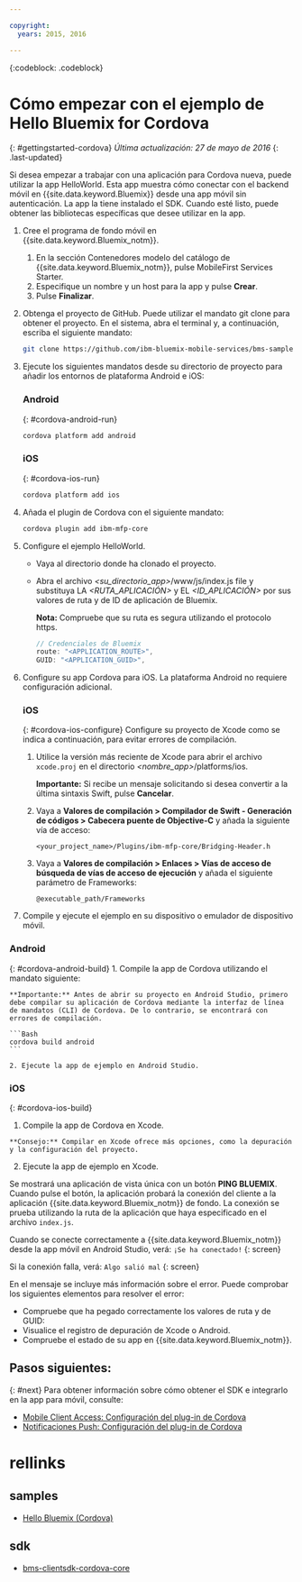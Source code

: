 ```yaml
---

copyright:
  years: 2015, 2016

---
```

<!-- Attribute definitions -->
{:codeblock: .codeblock}

# Cómo empezar con el ejemplo de Hello Bluemix for Cordova
{: #gettingstarted-cordova}
*Última actualización: 27 de mayo de 2016*
{: .last-updated}

Si desea empezar a trabajar con una aplicación para Cordova nueva, puede utilizar la app HelloWorld. Esta app muestra cómo conectar con el backend móvil en {{site.data.keyword.Bluemix}} desde una app móvil sin autenticación. La app la tiene instalado el SDK. Cuando esté listo, puede obtener las bibliotecas específicas que desee utilizar en la app.

1. Cree el programa de fondo móvil en {{site.data.keyword.Bluemix_notm}}.

	1. En la sección Contenedores modelo del catálogo de {{site.data.keyword.Bluemix_notm}}, pulse MobileFirst Services Starter.
	1. Especifique un nombre y un host para la app y pulse **Crear**.
	1. Pulse **Finalizar**.

2. Obtenga el proyecto de GitHub. Puede utilizar el mandato git clone para obtener el proyecto. En el sistema, abra el terminal y, a continuación, escriba el siguiente mandato:

	```Bash
	git clone https://github.com/ibm-bluemix-mobile-services/bms-samples-cordova-helloworld
	```

3. Ejecute los siguientes mandatos desde su directorio de proyecto para añadir los entornos de plataforma Android e iOS:

	### Android
	{: #cordova-android-run}

	```Bash
	cordova platform add android
	```

	### iOS
	{: #cordova-ios-run}

	```Bash
	cordova platform add ios
	```

4. Añada el plugin de Cordova con el siguiente mandato:

	```Bash
	cordova plugin add ibm-mfp-core
	```

5. Configure el ejemplo HelloWorld.

	* Vaya al directorio donde ha clonado el proyecto.
	* Abra el archivo *&lt;su_directorio_app&gt;*/www/js/index.js file y substituya LA *&lt;RUTA_APLICACIÓN&gt;* y EL *&lt;ID_APLICACIÓN&gt;* por sus valores de ruta y de ID de aplicación de Bluemix.

		**Nota:** Compruebe que su ruta es segura utilizando el protocolo https.

		```Javascript
		// Credenciales de Bluemix
		route: "<APPLICATION_ROUTE>",
		GUID: "<APPLICATION_GUID>",
		```

6. Configure su app Cordova para iOS. La plataforma Android no requiere configuración adicional.

	### iOS
	{: #cordova-ios-configure}
  Configure su proyecto de Xcode como se indica a continuación, para evitar errores de compilación.

	1. Utilice la versión más reciente de Xcode para abrir el archivo `xcode.proj` en el directorio *&lt;nombre_app&gt;*/platforms/ios.

		**Importante:** Si recibe un mensaje solicitando si desea convertir a la última sintaxis Swift, pulse **Cancelar**.

	2. Vaya a **Valores de compilación > Compilador de Swift - Generación de códigos > Cabecera puente de Objective-C** y añada la siguiente vía de acceso:

		```
		<your_project_name>/Plugins/ibm-mfp-core/Bridging-Header.h
		```

	3. Vaya a **Valores de compilación > Enlaces > Vías de acceso de búsqueda de vías de acceso de ejecución** y añada el siguiente parámetro de Frameworks:

		```
		@executable_path/Frameworks
		```

7. Compile y ejecute el ejemplo en su dispositivo o emulador de dispositivo móvil.

  ### Android
  {: #cordova-android-build}
	1. Compile la app de Cordova utilizando el mandato siguiente:

    **Importante:** Antes de abrir su proyecto en Android Studio, primero debe compilar su aplicación de Cordova mediante la interfaz de línea de mandatos (CLI) de Cordova. De lo contrario, se encontrará con errores de compilación.

	```Bash
	cordova build android
	```

	2. Ejecute la app de ejemplo en Android Studio.

  ### iOS
  {: #cordova-ios-build}
  1. Compile la app de Cordova en Xcode.

    **Consejo:** Compilar en Xcode ofrece más opciones, como la depuración y la configuración del proyecto.

  2. Ejecute la app de ejemplo en Xcode.

Se mostrará una aplicación de vista única con un botón **PING BLUEMIX**. Cuando pulse el botón, la aplicación probará la conexión del cliente a la aplicación {{site.data.keyword.Bluemix_notm}} de fondo. La conexión se prueba utilizando la ruta de la aplicación que haya especificado en el archivo `index.js`.

<!--
![Hello World application successfully connected to Bluemix](images/yayconnected.jpg "Figure 1. Hello World application successfully connected to Bluemix")
-->

  Cuando se conecte correctamente a {{site.data.keyword.Bluemix_notm}} desde la app móvil en Android Studio, verá:
  `¡Se ha conectado!`
  {: screen}


<!--![Hello World application not connected to Bluemix](images/bummer_android.jpg "Figure 2. Hello World application not connected to Bluemix")-->

Si la conexión falla, verá:
  `Algo salió mal`
  {: screen}

En el mensaje se incluye más información sobre el error. Puede comprobar los siguientes elementos para resolver el error:

- Compruebe que ha pegado correctamente los valores de ruta y de GUID:
- Visualice el registro de depuración de Xcode o Android.
- Compruebe el estado de su app en {{site.data.keyword.Bluemix_notm}}.

## Pasos siguientes:
{: #next}
Para obtener información sobre cómo obtener el SDK e integrarlo en la app para móvil, consulte:
* [Mobile Client Access: Configuración del plug-in de Cordova](../../services/mobileaccess/getting-started-cordova.html)
* [Notificaciones Push: Configuración del plug-in de Cordova](../../services/mobilepush/enablepush_cordova.html#setup_sdk_cordova)

# rellinks

## samples
   * [Hello Bluemix (Cordova)](https://github.com/ibm-bluemix-mobile-services/bms-samples-cordova-helloworld)

## sdk
   * [bms-clientsdk-cordova-core](https://github.com/ibm-bluemix-mobile-services/bms-clientsdk-cordova-plugin-core)

<!--## api
   * [Core API](https://www.{DomainName}/docs/api/content/api/mobilefirst/cordova/core-api-doc/overview-summary.html)
-->
